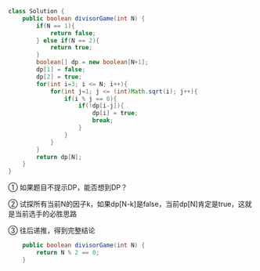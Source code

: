 ```java
class Solution {
    public boolean divisorGame(int N) {
        if(N == 1){
            return false;
        } else if(N == 2){
            return true;
        }
        boolean[] dp = new boolean[N+1];
        dp[1] = false;
        dp[2] = true;
        for(int i=3; i <= N; i++){
            for(int j=1; j <= (int)Math.sqrt(i); j++){
                if(i % j == 0){
                    if(!dp[i-j]){
                        dp[i] = true;
                        break;
                    }
                }
            }
        }
        return dp[N];
    }
}
```

① 如果题目不提示DP，能否想到DP？

② 试探所有当前N的因子k，如果dp[N-k]是false，当前dp[N]肯定是true，这就是当前选手的必胜思路

③ 往后递推，得到完整结论

















```java
    public boolean divisorGame(int N) {
        return N % 2 == 0;
    }
```

































